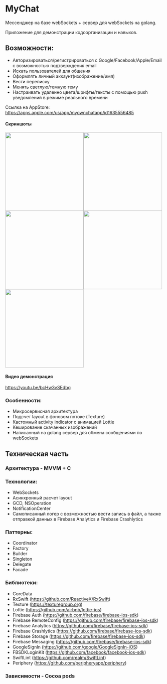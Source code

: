# MyChat

Мессенджер на базе webSockets + сервер для webSockets на golang.

Приложение для демонстрации кодоорганизации и навыков.

## Возможности:
- Авторизироваться/регистрироваться с Google/Facebook/Apple/Email с возможностью подтверждения email
- Искать пользователей для общения
- Оформлять личный аккаунт(изображение/имя)
- Вести переписку
- Менять светлую/темную тему
- Настраивать удаленно цвета/шрифты/тексты с помощью push уведомлений в режиме реального времени

Ссылка на AppStore: 
https://apps.apple.com/us/app/myownchatapp/id1635556485

#### Скриншоты

<img src="https://is3-ssl.mzstatic.com/image/thumb/PurpleSource112/v4/0f/87/70/0f8770e4-d8b2-96f4-23f3-78c07370d96f/c70ce64d-01f8-4ed2-b132-d2e2aadd828e_IMG_0146.PNG/1284x2778bb.png" width="250"><img src="https://is2-ssl.mzstatic.com/image/thumb/PurpleSource122/v4/82/e1/8e/82e18ee4-3d3f-ac27-4602-25a3996a4039/f645fb74-b92d-4113-8abb-a1ad8ac44dd6_IMG_0151.PNG/1284x2778bb.png" width="250"><img src="https://is1-ssl.mzstatic.com/image/thumb/PurpleSource112/v4/02/52/d7/0252d717-bd60-f331-5d08-c8291a228154/a1857f3b-90e8-4463-9847-128f0681aa11_IMG_0153.PNG/1284x2778bb.png" width="250"><img src="https://is2-ssl.mzstatic.com/image/thumb/PurpleSource122/v4/0e/3a/31/0e3a31af-8aeb-4e3b-08af-cc3015e5cdcf/c95d06c2-6863-414d-8cac-3bc2d8ecbadf_IMG_0149.PNG/1284x2778bb.png" width="250"><img src="https://is4-ssl.mzstatic.com/image/thumb/PurpleSource122/v4/af/0e/19/af0e1965-53c5-bd67-af8b-fab7b548077d/708c2a4b-0a77-45eb-af42-3f34d2a649ea_IMG_0150.PNG/1284x2778bb.png" width="250">

#### Видео демонстрация
https://youtu.be/bcHw3vSEdbg

### Особенности:
- Микросервисная архитектура
- Подсчет layout в фоновом потоке (Texture)
- Кастомный activity indicator с анимацией Lottie
- Кеширование скачанных изображений
- Написанный на golang сервер для обмена сообщениями по webSockets

## Техническая часть
### Архитектура - MVVM + C

### Технологии:
- WebSockets
- Асинхронный расчет layout
- GCD, NSOperation
- NotificationCenter
- Самописанный логер с возможностью вести запись в файл, а также отправкой данных в Firebase Analytics и Firebase Crashlytics

### Паттерны:
- Coordinator
- Factory
- Builder
- Singleton
- Delegate
- Facade

### Библиотеки:
- CoreData
- RxSwift (https://github.com/ReactiveX/RxSwift)
- Texture (https://texturegroup.org)
- Lottie (https://github.com/airbnb/lottie-ios)
- Firebase Auth (https://github.com/firebase/firebase-ios-sdk)
- Firebase RemoteConfig (https://github.com/firebase/firebase-ios-sdk)
- Firebase Analytics (https://github.com/firebase/firebase-ios-sdk)
- Firebase Crashlytics (https://github.com/firebase/firebase-ios-sdk)
- Firebase Storage (https://github.com/firebase/firebase-ios-sdk)
- Firebase Messaging (https://github.com/firebase/firebase-ios-sdk)
- GoogleSignIn (https://github.com/google/GoogleSignIn-iOS)
- FBSDKLoginKit (https://github.com/facebook/facebook-ios-sdk)
- SwiftLint (https://github.com/realm/SwiftLint)
- Periphery (https://github.com/peripheryapp/periphery)

### Зависимости - Cocoa pods
